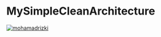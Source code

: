 # MySimpleCleanArchitecture
[![mohamadrizki](https://circleci.com/gh/svenster18/MySimpleCleanArchitecture.svg?style=shield)](https://circleci.com/gh/svenster18/MySimpleCleanArchitecture)
